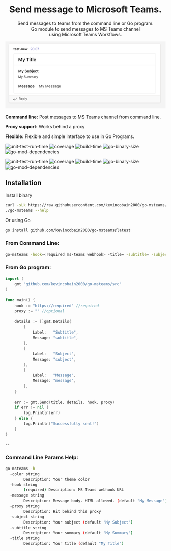 <h1 align="center">Send message to Microsoft Teams.</h1>

<p align="center">
  Send messages to teams from the command line or Go program.
  <br>
  Go module to send messages to MS Teams channel
  <br>
  using Microsoft Teams Workflows.
</p>

<p align="center">
  <img src="screenshot1.png" alt="teams">
</p>


**Command line:** Post messages to MS Teams channel from command line.

**Proxy support:** Works behind a proxy

**Flexible:** Flexible and simple interface to use in Go Programs.

![unit-test-run-time](https://coveritup.app/badge?org=kevincobain2000&repo=go-msteams&branch=feature/cover&type=unit-test-run-time)
![coverage](https://coveritup.app/badge?org=kevincobain2000&repo=go-msteams&branch=feature/cover&type=coverage)
![build-time](https://coveritup.app/badge?org=kevincobain2000&repo=go-msteams&branch=feature/cover&type=build-time)
![go-binary-size](https://coveritup.app/badge?org=kevincobain2000&repo=go-msteams&branch=feature/cover&type=go-binary-size)
![go-mod-dependencies](https://coveritup.app/badge?org=kevincobain2000&repo=go-msteams&branch=feature/cover&type=go-mod-dependencies)


![unit-test-run-time](https://coveritup.app/chart?org=kevincobain2000&repo=go-msteams&branch=feature/cover&type=unit-test-run-time&theme=light&line=fill&width=150&height=150&output=svg)
![coverage](https://coveritup.app/chart?org=kevincobain2000&repo=go-msteams&branch=feature/cover&type=coverage&theme=light&line=fill&width=150&height=150&output=svg)
![build-time](https://coveritup.app/chart?org=kevincobain2000&repo=go-msteams&branch=feature/cover&type=build-time&theme=light&line=fill&width=150&height=150&output=svg)
![go-binary-size](https://coveritup.app/chart?org=kevincobain2000&repo=go-msteams&branch=feature/cover&type=go-binary-size&theme=light&line=fill&width=150&height=150&output=svg)
![go-mod-dependencies](https://coveritup.app/chart?org=kevincobain2000&repo=go-msteams&branch=feature/cover&type=go-mod-dependencies&theme=light&line=fill&width=150&height=150&output=svg)








## Installation

Install binary

```sh
curl -sLk https://raw.githubusercontent.com/kevincobain2000/go-msteams/master/install.sh | sh
./go-msteams --help
```

Or using Go

```sh
go install github.com/kevincobain2000/go-msteams@latest
```

### From Command Line:

```sh
go-msteams -hook=<required ms-teams webhook> -title= -subtitle= -subject= -message="<h1>HTML OK</h1>
```

### From Go program:

```go
import (
    gmt "github.com/kevincobain2000/go-msteams/src"
)

func main() {
    hook := "https://required" //required
    proxy := "" //optional

	details := []gmt.Details{
		{
			Label:   "Subtitle",
			Message: "subtitle",
		},
		{
			Label:   "Subject",
			Message: "subject",
		},
		{
			Label:   "Message",
			Message: "message",
		},
	}

    err := gmt.Send(title, details, hook, proxy)
    if err != nil {
        log.Println(err)
    } else {
        log.Println("Successfully sent!")
    }
}
```

--

### Command Line Params Help:

```sh
go-msteams -h
  -color string
    	Description: Your theme color
  -hook string
    	(required) Description: MS Teams webhook URL
  -message string
    	Description: Message body. HTML allowed. (default "My Message")
  -proxy string
    	Description: Hit behind this proxy
  -subject string
    	Description: Your subject (default "My Subject")
  -subtitle string
    	Description: Your summary (default "My Summary")
  -title string
    	Description: Your title (default "My Title")
```
